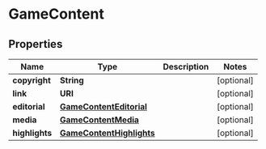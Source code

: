 

# GameContent


## Properties

| Name | Type | Description | Notes |
|------------ | ------------- | ------------- | -------------|
|**copyright** | **String** |  |  [optional] |
|**link** | **URI** |  |  [optional] |
|**editorial** | [**GameContentEditorial**](GameContentEditorial.md) |  |  [optional] |
|**media** | [**GameContentMedia**](GameContentMedia.md) |  |  [optional] |
|**highlights** | [**GameContentHighlights**](GameContentHighlights.md) |  |  [optional] |



